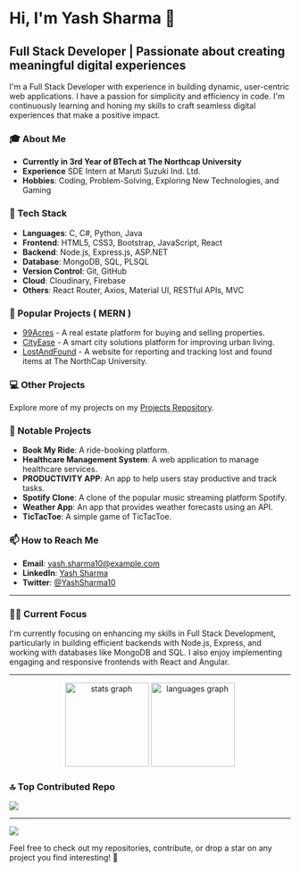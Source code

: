 # Hi, I'm Yash Sharma 👋

## Full Stack Developer | Passionate about creating meaningful digital experiences

I'm a Full Stack Developer with experience in building dynamic, user-centric web applications. I have a passion for simplicity and efficiency in code. I'm continuously learning and honing my skills to craft seamless digital experiences that make a positive impact.

### 🎓 About Me

- **Currently in 3rd Year of BTech at The Northcap University**
- **Experience** SDE Intern at Maruti Suzuki Ind. Ltd.
- **Hobbies**: Coding, Problem-Solving, Exploring New Technologies, and Gaming

### 🚀 Tech Stack

- **Languages**: C, C#, Python, Java
- **Frontend**: HTML5, CSS3, Bootstrap, JavaScript, React
- **Backend**: Node.js, Express.js, ASP.NET
- **Database**: MongoDB, SQL, PLSQL
- **Version Control**: Git, GitHub
- **Cloud**: Cloudinary, Firebase
- **Others**: React Router, Axios, Material UI, RESTful APIs, MVC

### 🔗 Popular Projects ( MERN )

- [99Acres](https://github.com/YashSharma10/99Acres) - A real estate platform for buying and selling properties.
- [CityEase](https://github.com/YashSharma10/CityEase) - A smart city solutions platform for improving urban living.
- [LostAndFound](https://github.com/YashSharma10/LostAndFound) - A website for reporting and tracking lost and found items at The NorthCap University.

### 💻 Other Projects

Explore more of my projects on my [Projects Repository](https://github.com/YashSharma10/Projects).

### 📂 Notable Projects

- **Book My Ride**: A ride-booking platform.
- **Healthcare Management System**: A web application to manage healthcare services.
- **PRODUCTIVITY APP**: An app to help users stay productive and track tasks.
- **Spotify Clone**: A clone of the popular music streaming platform Spotify.
- **Weather App**: An app that provides weather forecasts using an API.
- **TicTacToe**: A simple game of TicTacToe.

### 📫 How to Reach Me

- **Email**: yash.sharma10@example.com
- **LinkedIn**: [Yash Sharma](https://www.linkedin.com/in/yashsharma0406)
- **Twitter**: [@YashSharma10](https://twitter.com/YashSharma0406)

---

### 👨‍💻 Current Focus

I'm currently focusing on enhancing my skills in Full Stack Development, particularly in building efficient backends with Node.js, Express, and working with databases like MongoDB and SQL. I also enjoy implementing engaging and responsive frontends with React and Angular.

---

<div align="center">
  <img src="https://github-readme-stats.vercel.app/api?username=YashSharma10&hide_title=false&hide_rank=false&show_icons=true&include_all_commits=true&count_private=true&disable_animations=false&theme=dracula&locale=en&hide_border=false" height="150" alt="stats graph"  />
  <img src="https://github-readme-stats.vercel.app/api/top-langs?username=YashSharma10&locale=en&hide_title=false&layout=compact&card_width=320&langs_count=5&theme=dracula&hide_border=false" height="150" alt="languages graph"  />
</div>

### 🔝 Top Contributed Repo
![](https://github-contributor-stats.vercel.app/api?username=YashSharma10&limit=5&theme=dark&combine_all_yearly_contributions=true)

---

[![](https://visitcount.itsvg.in/api?id=YashSharma10&icon=0&color=0)](https://visitcount.itsvg.in)

Feel free to check out my repositories, contribute, or drop a star on any project you find interesting! 💫
